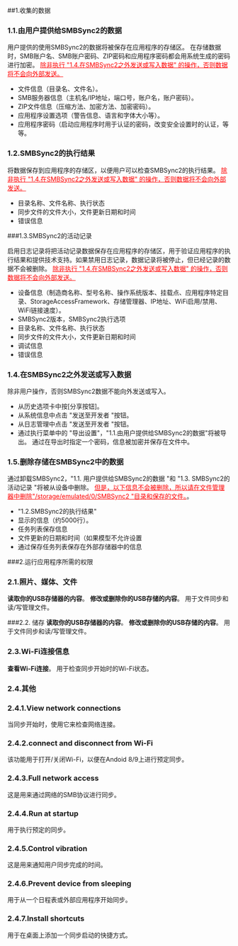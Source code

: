 ##1.收集的数据
### 1.1.由用户提供给SMBSync2的数据

用户提供的使用SMBSync2的数据将被保存在应用程序的存储区。
在存储数据时，SMB账户名、SMB账户密码、ZIP密码和应用程序密码都会用系统生成的密码进行加密。
<span style="color: red;"><u>除非执行 "1.4.在SMBSync2之外发送或写入数据" 的操作，否则数据将不会向外部发送。</u></span>

- 文件信息（目录名、文件名）。
- SMB服务器信息（主机名/IP地址，端口号，账户名，账户密码）。
- ZIP文件信息（压缩方法、加密方法、加密密码）。
- 应用程序设置选项（警告信息、语言和字体大小等）。
- 应用程序密码（启动应用程序时用于认证的密码，改变安全设置时的认证，等等。

### 1.2.SMBSync2的执行结果

将数据保存到应用程序的存储区，以便用户可以检查SMBSync2的执行结果。
<span style="color: red;"><u>除非执行 "1.4.在SMBSync2之外发送或写入数据" 的操作，否则数据将不会向外部发送。</u></span>

- 目录名称、文件名称、执行状态
- 同步文件的文件大小，文件更新日期和时间
- 错误信息

###1.3.SMBSync2的活动记录

启用日志记录将把活动记录数据保存在应用程序的存储区，用于验证应用程序的执行结果和提供技术支持。如果禁用日志记录，数据记录将被停止，但已经记录的数据不会被删除。
<span style="color: red;"><u>除非执行 "1.4.在SMBSync2之外发送或写入数据" 的操作，否则数据将不会向外部发送。</u></span>

- 设备信息（制造商名称、型号名称、操作系统版本、挂载点、应用程序特定目录、StorageAccessFramework、存储管理器、IP地址、WiFi启用/禁用、WiFi链接速度）。
- SMBSync2版本，SMBSync2执行选项
- 目录名称、文件名称、执行状态
- 同步文件的文件大小，文件更新日期和时间
- 调试信息
- 错误信息

### 1.4.在SMBSync2之外发送或写入数据

除非用户操作，否则SMBSync2数据不能向外发送或写入。

- 从历史选项卡中按[分享按钮]。
- 从系统信息中点击 "发送至开发者 "按钮。
- 从日志管理中点击 "发送至开发者 "按钮。
- 通过执行菜单中的 "导出设置"，"1.1.由用户提供给SMBSync2的数据"将被导出。
通过在导出时指定一个密码，信息被加密并保存在文件中。

### 1.5.删除存储在SMBSync2中的数据

通过卸载SMBSync2，"1.1. 用户提供给SMBSync2的数据 "和 "1.3. SMBSync2的活动记录 "将被从设备中删除。
<span style="color: red;"><u>但是，以下信息不会被删除，所以请在文件管理器中删除"/storage/emulated/0/SMBSync2 "目录和保存的文件。</u></span>。

- "1.2.SMBSync2的执行结果"
- 显示的信息（约5000行）。
- 任务列表保存信息
- 文件更新的日期和时间（如果模型不允许设置
- 通过保存任务列表保存在外部存储器中的信息

###2.运行应用程序所需的权限

### 2.1.照片、媒体、文件
**读取你的USB存储器的内容**。
**修改或删除你的USB存储的内容**。
用于文件同步和读/写管理文件。

###2.2. 储存
**读取你的USB存储器的内容**。
**修改或删除你的USB存储的内容**。
用于文件同步和读/写管理文件。

### 2.3.Wi-Fi连接信息
**查看Wi-Fi连接**。
用于检查同步开始时的Wi-Fi状态。

### 2.4.其他
### 2.4.1.View network connections
当同步开始时，使用它来检查网络连接。
### 2.4.2.connect and disconnect from Wi-Fi
该功能用于打开/关闭Wi-Fi，以便在Andoid 8/9上进行预定同步。
### 2.4.3.Full network access
这是用来通过网络的SMB协议进行同步。
### 2.4.4.Run at startup
用于执行预定的同步。
### 2.4.5.Control vibration
这是用来通知用户同步完成的时间。
### 2.4.6.Prevent device from sleeping
用于从一个日程表或外部应用程序开始同步。
### 2.4.7.Install shortcuts
用于在桌面上添加一个同步启动的快捷方式。

